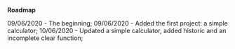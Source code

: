 **Roadmap**

09/06/2020 - The beginning;
09/06/2020 - Added the first project: a simple calculator;
10/06/2020 - Updated a simple calculator, added historic and an incomplete clear function;
